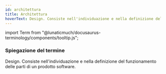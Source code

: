 ```yaml
---
id: architettura
title: Architettura
hoverText: Design. Consiste nell'individuazione e nella definizione del funzionamento delle parti di un prodotto software.
---
```


<!-- ::: {.no-export} -->

import Term from "@lunaticmuch/docusaurus-terminology/components/tooltip.js";

<!-- ::: -->

### Spiegazione del termine

Design. Consiste nell'individuazione e nella definizione del funzionamento delle parti di un <Term popup="Insieme di artefatti raccolti ed esposti in modo organizzato che permettono l'utilizzo di un programma da parte di un utente." reference="/docs/RTB/Termini/Prodotto">prodotto</Term> software.